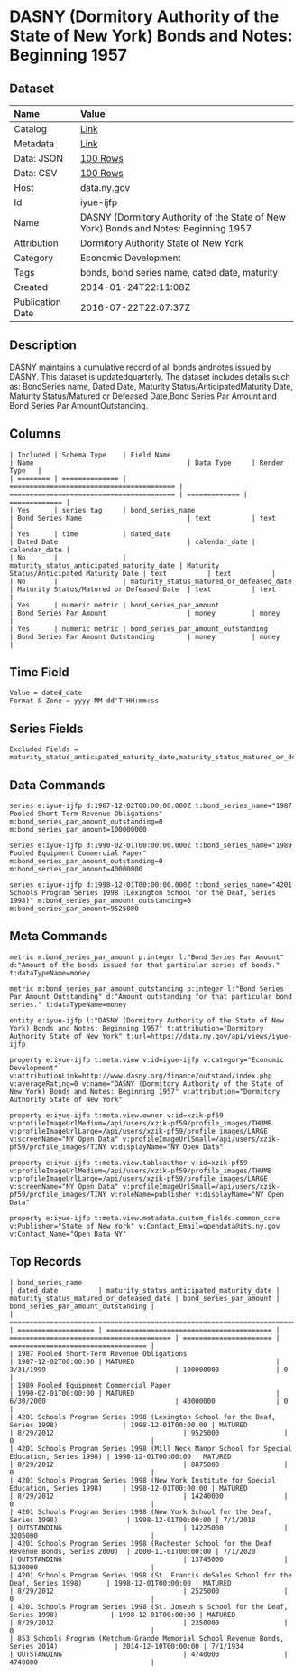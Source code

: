 # DASNY (Dormitory Authority of the State of New York) Bonds and Notes: Beginning 1957

## Dataset

| Name | Value |
| :--- | :---- |
| Catalog | [Link](https://catalog.data.gov/dataset/dasny-dormitory-authority-of-the-state-of-new-york-bonds-and-notes-beginning-1957) |
| Metadata | [Link](https://data.ny.gov/api/views/iyue-ijfp) |
| Data: JSON | [100 Rows](https://data.ny.gov/api/views/iyue-ijfp/rows.json?max_rows=100) |
| Data: CSV | [100 Rows](https://data.ny.gov/api/views/iyue-ijfp/rows.csv?max_rows=100) |
| Host | data.ny.gov |
| Id | iyue-ijfp |
| Name | DASNY (Dormitory Authority of the State of New York) Bonds and Notes: Beginning 1957 |
| Attribution | Dormitory Authority State of New York |
| Category | Economic Development |
| Tags | bonds, bond series name, dated date, maturity |
| Created | 2014-01-24T22:11:08Z |
| Publication Date | 2016-07-22T22:07:37Z |

## Description

DASNY maintains a cumulative record of all bonds andnotes issued by DASNY. This dataset is updatedquarterly. The dataset includes details such as: BondSeries name, Dated Date, Maturity Status/AnticipatedMaturity Date, Maturity Status/Matured or Defeased Date,Bond Series Par Amount and Bond Series Par AmountOutstanding.

## Columns

```ls
| Included | Schema Type    | Field Name                                | Name                                      | Data Type     | Render Type   |
| ======== | ============== | ========================================= | ========================================= | ============= | ============= |
| Yes      | series tag     | bond_series_name                          | Bond Series Name                          | text          | text          |
| Yes      | time           | dated_date                                | Dated Date                                | calendar_date | calendar_date |
| No       |                | maturity_status_anticipated_maturity_date | Maturity Status/Anticipated Maturity Date | text          | text          |
| No       |                | maturity_status_matured_or_defeased_date  | Maturity Status/Matured or Defeased Date  | text          | text          |
| Yes      | numeric metric | bond_series_par_amount                    | Bond Series Par Amount                    | money         | money         |
| Yes      | numeric metric | bond_series_par_amount_outstanding        | Bond Series Par Amount Outstanding        | money         | money         |
```

## Time Field

```ls
Value = dated_date
Format & Zone = yyyy-MM-dd'T'HH:mm:ss
```

## Series Fields

```ls
Excluded Fields = maturity_status_anticipated_maturity_date,maturity_status_matured_or_defeased_date
```

## Data Commands

```ls
series e:iyue-ijfp d:1987-12-02T00:00:00.000Z t:bond_series_name="1987 Pooled Short-Term Revenue Obligations" m:bond_series_par_amount_outstanding=0 m:bond_series_par_amount=100000000

series e:iyue-ijfp d:1990-02-01T00:00:00.000Z t:bond_series_name="1989 Pooled Equipment Commercial Paper" m:bond_series_par_amount_outstanding=0 m:bond_series_par_amount=40000000

series e:iyue-ijfp d:1998-12-01T00:00:00.000Z t:bond_series_name="4201 Schools Program Series 1998 (Lexington School for the Deaf, Series 1998)" m:bond_series_par_amount_outstanding=0 m:bond_series_par_amount=9525000
```

## Meta Commands

```ls
metric m:bond_series_par_amount p:integer l:"Bond Series Par Amount" d:"Amount of the bonds issued for that particular series of bonds." t:dataTypeName=money

metric m:bond_series_par_amount_outstanding p:integer l:"Bond Series Par Amount Outstanding" d:"Amount outstanding for that particular bond series." t:dataTypeName=money

entity e:iyue-ijfp l:"DASNY (Dormitory Authority of the State of New York) Bonds and Notes: Beginning 1957" t:attribution="Dormitory Authority State of New York" t:url=https://data.ny.gov/api/views/iyue-ijfp

property e:iyue-ijfp t:meta.view v:id=iyue-ijfp v:category="Economic Development" v:attributionLink=http://www.dasny.org/finance/outstand/index.php v:averageRating=0 v:name="DASNY (Dormitory Authority of the State of New York) Bonds and Notes: Beginning 1957" v:attribution="Dormitory Authority State of New York"

property e:iyue-ijfp t:meta.view.owner v:id=xzik-pf59 v:profileImageUrlMedium=/api/users/xzik-pf59/profile_images/THUMB v:profileImageUrlLarge=/api/users/xzik-pf59/profile_images/LARGE v:screenName="NY Open Data" v:profileImageUrlSmall=/api/users/xzik-pf59/profile_images/TINY v:displayName="NY Open Data"

property e:iyue-ijfp t:meta.view.tableauthor v:id=xzik-pf59 v:profileImageUrlMedium=/api/users/xzik-pf59/profile_images/THUMB v:profileImageUrlLarge=/api/users/xzik-pf59/profile_images/LARGE v:screenName="NY Open Data" v:profileImageUrlSmall=/api/users/xzik-pf59/profile_images/TINY v:roleName=publisher v:displayName="NY Open Data"

property e:iyue-ijfp t:meta.view.metadata.custom_fields.common_core v:Publisher="State of New York" v:Contact_Email=opendata@its.ny.gov v:Contact_Name="Open Data NY"
```

## Top Records

```ls
| bond_series_name                                                                             | dated_date          | maturity_status_anticipated_maturity_date | maturity_status_matured_or_defeased_date | bond_series_par_amount | bond_series_par_amount_outstanding | 
| ============================================================================================ | =================== | ========================================= | ======================================== | ====================== | ================================== | 
| 1987 Pooled Short-Term Revenue Obligations                                                   | 1987-12-02T00:00:00 | MATURED                                   | 3/31/1999                                | 100000000              | 0                                  | 
| 1989 Pooled Equipment Commercial Paper                                                       | 1990-02-01T00:00:00 | MATURED                                   | 6/30/2000                                | 40000000               | 0                                  | 
| 4201 Schools Program Series 1998 (Lexington School for the Deaf, Series 1998)                | 1998-12-01T00:00:00 | MATURED                                   | 8/29/2012                                | 9525000                | 0                                  | 
| 4201 Schools Program Series 1998 (Mill Neck Manor School for Special Education, Series 1998) | 1998-12-01T00:00:00 | MATURED                                   | 8/29/2012                                | 8875000                | 0                                  | 
| 4201 Schools Program Series 1998 (New York Institute for Special Education, Series 1998)     | 1998-12-01T00:00:00 | MATURED                                   | 8/29/2012                                | 14240000               | 0                                  | 
| 4201 Schools Program Series 1998 (New York School for the Deaf, Series 1998)                 | 1998-12-01T00:00:00 | 7/1/2018                                  | OUTSTANDING                              | 14225000               | 3205000                            | 
| 4201 Schools Program Series 1998 (Rochester School for the Deaf Revenue Bonds, Series 2000)  | 2000-11-01T00:00:00 | 7/1/2020                                  | OUTSTANDING                              | 13745000               | 5130000                            | 
| 4201 Schools Program Series 1998 (St. Francis deSales School for the Deaf, Series 1998)      | 1998-12-01T00:00:00 | MATURED                                   | 8/29/2012                                | 2525000                | 0                                  | 
| 4201 Schools Program Series 1998 (St. Joseph's School for the Deaf, Series 1998)             | 1998-12-01T00:00:00 | MATURED                                   | 8/29/2012                                | 2250000                | 0                                  | 
| 853 Schools Program (Ketchum-Grande Memorial School Revenue Bonds, Series 2014)              | 2014-12-10T00:00:00 | 7/1/1934                                  | OUTSTANDING                              | 4740000                | 4740000                            | 
```